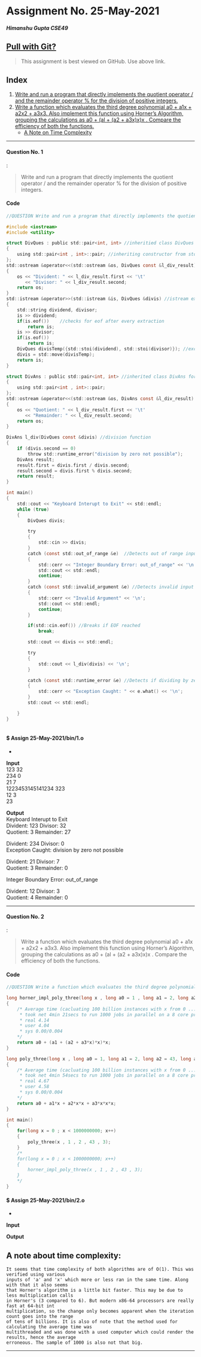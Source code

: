 

# Assignment No.  25-May-2021   
##### Himanshu Gupta CSE49   

## [Pull with Git?](https://github.com/crestfalln/LabOOP.git)  

>This assignment is best viewed on GitHub. Use above link.

## Index

1. [Write and run a program that directly implements the quotient operator / and the remainder operator % for the division of positive integers.](#question-no-1)
2. [Write a function which evaluates the third degree polynomial a0 + a1x + a2x2 + a3x3. Also implement this function using Horner’s Algorithm, grouping the calculations as a0 + (al + (a2 + a3x)x)x . Compare the efficiency of both the functions.](#question-no-2)
    * [A Note on Time Complexity](#a-note-about-time-complexity) 

---
#### Question No. 1  
:   
>Write and run a program that directly implements the quotient operator / and the remainder operator % for the division of positive integers.
  

#### Code
```c
//QUESTION Write and run a program that directly implements the quotient operator / and the remainder operator % for the division of positive integers.

#include <iostream>
#include <utility>

struct DivQues : public std::pair<int, int> //inheritied class DivQues for storage of divident and divisor
{
    using std::pair<int , int>::pair; //inheriting constructor from std::pair
};
std::ostream &operator<<(std::ostream &os, DivQues const &l_div_result) //ostream insertion overload for DivQues, prints in a pretty format.
{
    os << "Divident: " << l_div_result.first << '\t'
       << "Divisor: " << l_div_result.second;
    return os;
}
std::istream &operator>>(std::istream &is, DivQues &divis) //istream extraction overload for DivQues, puts 2 ints in DivQues
{
    std::string dividend, divisor;
    is >> dividend;
    if(is.eof())    //checks for eof after every extraction
        return is;
    is >> divisor;
    if(is.eof())
        return is;
    DivQues divisTemp({std::stoi(dividend), std::stoi(divisor)}); //exception safety, if throws divis is still valid and we are rid of bad input
    divis = std::move(divisTemp);
    return is;
}

struct DivAns : public std::pair<int, int> //inherited class DivAns for storage of quotient and remainder
{
    using std::pair<int , int>::pair; 
};
std::ostream &operator<<(std::ostream &os, DivAns const &l_div_result)
{
    os << "Quotient: " << l_div_result.first << '\t'
       << "Remainder: " << l_div_result.second;
    return os;
}

DivAns l_div(DivQues const &divis) //division function
{
    if (divis.second == 0)
        throw std::runtime_error("division by zero not possible");
    DivAns result;
    result.first = divis.first / divis.second;
    result.second = divis.first % divis.second;
    return result;
}

int main()
{
    std::cout << "Keyboard Interupt to Exit" << std::endl;
    while (true)
    {
        DivQues divis;

        try
        {
            std::cin >> divis;
        }
        catch (const std::out_of_range &e)  //Detects out of range input
        {
            std::cerr << "Integer Boundary Error: out_of_range" << '\n';
            std::cout << std::endl;
            continue;
        }
        catch (const std::invalid_argument &e) //Detects invalid input
        {
            std::cerr << "Invalid Argument" << '\n';
            std::cout << std::endl;
            continue;
        }

        if(std::cin.eof()) //Breaks if EOF reached
            break;

        std::cout << divis << std::endl;

        try
        {
            std::cout << l_div(divis) << '\n';
        }

        catch (const std::runtime_error &e) //Detects if dividing by zero
        {
            std::cerr << "Exception Caught: " << e.what() << '\n';
        }
        std::cout << std::endl;

    }
}
 
```

#### $ Assign 25-May-2021/bin/1.o     

-

**Input**  
123 32          
234 0          
21 7          
1223453145141234 323          
12 3          
23            

**Output**  
Keyboard Interupt to Exit  
Divident: 123	Divisor: 32  
Quotient: 3	Remainder: 27  
  
Divident: 234	Divisor: 0  
Exception Caught: division by zero not possible  
  
Divident: 21	Divisor: 7  
Quotient: 3	Remainder: 0  
  
Integer Boundary Error: out_of_range  
  
Divident: 12	Divisor: 3  
Quotient: 4	Remainder: 0  
  
 

---


#### Question No. 2  
:   
>Write a function which evaluates the third degree polynomial a0 + a1x + a2x2 + a3x3. Also implement this function using Horner’s Algorithm, grouping the calculations as a0 + (al + (a2 + a3x)x)x . Compare the efficiency of both the functions.
  

#### Code
```c
//QUESTION Write a function which evaluates the third degree polynomial a0 + a1x + a2x2 + a3x3. Also implement this function using Horner’s Algorithm, grouping the calculations as a0 + (al + (a2 + a3x)x)x . Compare the efficiency of both the functions.

long horner_impl_poly_three(long x , long a0 = 1 , long a1 = 2, long a2 = 43, long a3 = 3)
{
    /* Average time (cacluating 100 billion instances with x from 0 ... 100billion) from 1000 runs using GNU time and GNU parralel
     * took net 4min 21secs to run 1000 jobs in parallel on a 8 core processor with SMT clocked at 4.0ghz
     * real 4.14
     * user 4.04
     * sys 0.00/0.004
    */ 
    return a0 + (a1 + (a2 + a3*x)*x)*x;
}

long poly_three(long x , long a0 = 1, long a1 = 2, long a2 = 43, long a3 = 3)
{
    /* Average time (cacluating 100 billion instances with x from 0 ... 100billion) from 1000 runs using GNU time and GNU parralel
     * took net 4min 54secs to run 1000 jobs in parallel on a 8 core processor with SMT clocked at 4.0ghz
     * real 4.67
     * user 4.58
     * sys 0.00/0.004
    */
    return a0 + a1*x + a2*x*x + a3*x*x*x;
}

int main()
{
    for(long x = 0 ; x < 1000000000; x++)
    {
        poly_three(x , 1 , 2 , 43 , 3);
    }
    /*
    for(long x = 0 ; x < 1000000000; x++)
    {
        horner_impl_poly_three(x , 1 , 2 , 43 , 3);
    }
    */
} 
```

#### $ Assign 25-May-2021/bin/2.o     

-

**Input**  
 

**Output**  
 

## A note about time complexity:

```
It seems that time complexity of both algorithms are of O(1). This was verified using various
inputs of 'a' and 'x' which more or less ran in the same time. Along with that it also seems 
that Horner's algorithm is a little bit faster. This may be due to less multiplication calls 
in Horner's (3 compared to 6). But modern x86-64 processors are really fast at 64-bit int 
multiplication, so the change only becomes apparent when the iteration count goes into the range
of tens of billions. It is also of note that the method used for calculating the average time was
multithreaded and was done with a used computer which could render the results, hence the average 
erroneous. The sample of 1000 is also not that big.
```

---


